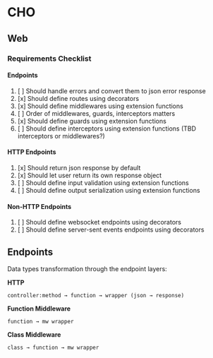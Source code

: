 # CHO

## Web

### Requirements Checklist

#### Endpoints

1. [ ] Should handle errors and convert them to json error response
2. [x] Should define routes using decorators
3. [x] Should define middlewares using extension functions
4. [ ] Order of middlewares, guards, interceptors matters
5. [x] Should define guards using extension functions
6. [ ] Should define interceptors using extension functions (TBD interceptors or middlewares?)

#### HTTP Endpoints

1. [x] Should return json response by default
2. [x] Should let user return its own response object
3. [ ] Should define input validation using extension functions
4. [ ] Should define output serialization using extension functions

#### Non-HTTP Endpoints

1. [ ] Should define websocket endpoints using decorators
2. [ ] Should define server-sent events endpoints using decorators

## Endpoints

Data types transformation through the endpoint layers:

**HTTP**

```
controller:method → function → wrapper (json → response)
```

**Function Middleware**

```
function → mw wrapper
```

**Class Middleware**

```
class → function → mw wrapper
```
